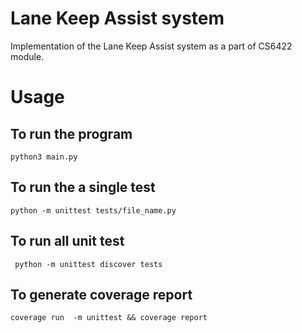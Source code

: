 # Lane Keep Assist system

Implementation of the Lane Keep Assist system as a part of CS6422 module.

# Usage

## To run the program

```
python3 main.py
```
## To run the a single test
```
python -m unittest tests/file_name.py
```
## To run all unit test
```
 python -m unittest discover tests
```

## To generate coverage report
```
coverage run  -m unittest && coverage report
```